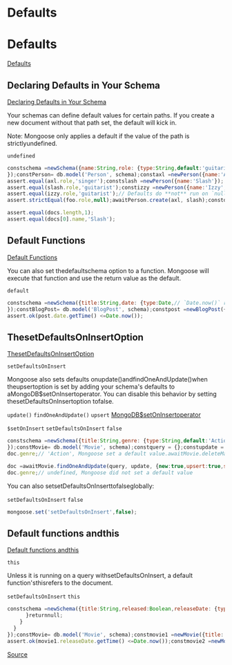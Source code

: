 # Defaults


# Defaults

[Defaults](#defaults)


## Declaring Defaults in Your Schema

[Declaring Defaults in Your Schema](#declaring-defaults-in-your-schema)


Your schemas can define default values for certain paths. If you create
a new document without that path set, the default will kick in.


Note: Mongoose only applies a default if the value of the path is
strictlyundefined.

`undefined`

```javascript
constschema =newSchema({name:String,role: {type:String,default:'guitarist'}
});constPerson= db.model('Person', schema);constaxl =newPerson({name:'Axl Rose',role:'singer'});
assert.equal(axl.role,'singer');constslash =newPerson({name:'Slash'});
assert.equal(slash.role,'guitarist');constizzy =newPerson({name:'Izzy',role:undefined});
assert.equal(izzy.role,'guitarist');// Defaults do **not** run on `null`, `''`, or value other than `undefined`.constfoo =newPerson({name:'Bar',role:null});
assert.strictEqual(foo.role,null);awaitPerson.create(axl, slash);constdocs =awaitPerson.find({role:'guitarist'});

assert.equal(docs.length,1);
assert.equal(docs[0].name,'Slash');
```


## Default Functions

[Default Functions](#default-functions)


You can also set thedefaultschema option to a function. Mongoose will
execute that function and use the return value as the default.

`default`

```javascript
constschema =newSchema({title:String,date: {type:Date,// `Date.now()` returns the current unix timestamp as a numberdefault:Date.now}
});constBlogPost= db.model('BlogPost', schema);constpost =newBlogPost({title:'5 Best Arnold Schwarzenegger Movies'});// The post has a default Date set to nowassert.ok(post.date.getTime() >=Date.now() -1000);
assert.ok(post.date.getTime() <=Date.now());
```


## ThesetDefaultsOnInsertOption

[ThesetDefaultsOnInsertOption](#the-code>setdefaultsoninsert</code>-option)

`setDefaultsOnInsert`

Mongoose also sets defaults onupdate()andfindOneAndUpdate()when theupsertoption is set by adding your schema's defaults to aMongoDB$setOnInsertoperator.
You can disable this behavior by setting thesetDefaultsOnInsertoption tofalse.

`update()`
`findOneAndUpdate()`
`upsert`
[MongoDB$setOnInsertoperator](https://www.mongodb.com/docs/manual/reference/operator/update/setOnInsert/)

`$setOnInsert`
`setDefaultsOnInsert`
`false`

```javascript
constschema =newSchema({title:String,genre: {type:String,default:'Action'}
});constMovie= db.model('Movie', schema);constquery = {};constupdate = {title:'The Terminator'};constoptions = {// Return the document after updates are appliednew:true,// Create a document if one isn't found.upsert:true};letdoc =awaitMovie.findOneAndUpdate(query, update, options).lean();
doc.genre;// 'Action', Mongoose set a default value.awaitMovie.deleteMany({});

doc =awaitMovie.findOneAndUpdate(query, update, {new:true,upsert:true,setDefaultsOnInsert:false}).lean();
doc.genre;// undefined, Mongoose did not set a default value
```


You can also setsetDefaultsOnInserttofalseglobally:

`setDefaultsOnInsert`
`false`

```javascript
mongoose.set('setDefaultsOnInsert',false);
```


## Default functions andthis

[Default functions andthis](#default-functions-and-code>this</code>)

`this`

Unless it is running on a query withsetDefaultsOnInsert, a default
function'sthisrefers to the document.

`setDefaultsOnInsert`
`this`

```javascript
constschema =newSchema({title:String,released:Boolean,releaseDate: {type:Date,default:function() {if(this.released) {returnDate.now();
      }returnnull;
    }
  }
});constMovie= db.model('Movie', schema);constmovie1 =newMovie({title:'The Terminator',released:true});// The post has a default Date set to nowassert.ok(movie1.releaseDate.getTime() >=Date.now() -1000);
assert.ok(movie1.releaseDate.getTime() <=Date.now());constmovie2 =newMovie({title:'The Legend of Conan',released:false});// Since `released` is false, the default function will return nullassert.strictEqual(movie2.releaseDate,null);
```


[Source](https://mongoosejs.com/docs/defaults.html)